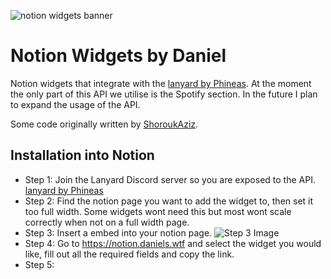 ![notion widgets banner](https://github.com/danielsdoes/notionWidgets/blob/main/banner.png?raw=true)
# Notion Widgets by Daniel
Notion widgets that integrate with the [lanyard by Phineas](https://github.com/Phineas/lanyard). At the moment the only part of this API we utilise is the Spotify section. In the future I plan to expand the usage of the API.

Some code originally written by [ShoroukAziz](https://github.com/ShoroukAziz).

## Installation into Notion
- Step 1: Join the Lanyard Discord server so you are exposed to the API. [lanyard by Phineas](https://github.com/Phineas/lanyard)
- Step 2: Find the notion page you want to add the widget to, then set it too full width. Some widgets wont need this but most wont scale correctly when not on a full width page. 
- Step 3: Insert a embed into your notion page.
![Step 3 Image](https://media.discordapp.net/attachments/952612683511910520/1005505578094821436/unknown.png)
- Step 4: Go to https://notion.daniels.wtf and select the widget you would like, fill out all the required fields and copy the link. 
- Step 5:  
